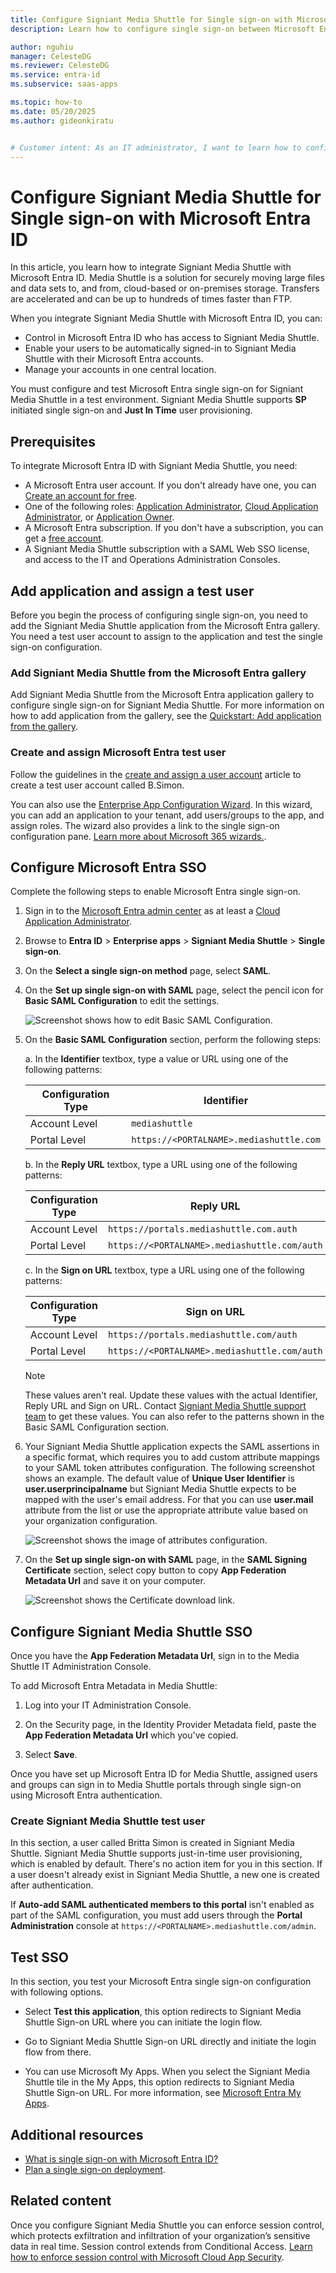 ```yaml
---
title: Configure Signiant Media Shuttle for Single sign-on with Microsoft Entra ID
description: Learn how to configure single sign-on between Microsoft Entra ID and Signiant Media Shuttle.

author: nguhiu
manager: CelesteDG
ms.reviewer: CelesteDG
ms.service: entra-id
ms.subservice: saas-apps

ms.topic: how-to
ms.date: 05/20/2025
ms.author: gideonkiratu


# Customer intent: As an IT administrator, I want to learn how to configure single sign-on between Microsoft Entra ID and Signiant Media Shuttle so that I can control who has access to Signiant Media Shuttle, enable automatic sign-in with Microsoft Entra accounts, and manage my accounts in one central location.
---
```


# Configure Signiant Media Shuttle for Single sign-on with Microsoft Entra ID

In this article, you learn how to integrate Signiant Media Shuttle with Microsoft Entra ID. Media Shuttle is a solution for securely moving large files and data sets to, and from, cloud-based or on-premises storage. Transfers are accelerated and can be up to hundreds of times faster than FTP. 

When you integrate Signiant Media Shuttle with Microsoft Entra ID, you can:

* Control in Microsoft Entra ID who has access to Signiant Media Shuttle.
* Enable your users to be automatically signed-in to Signiant Media Shuttle with their Microsoft Entra accounts.
* Manage your accounts in one central location.

You must configure and test Microsoft Entra single sign-on for Signiant Media Shuttle in a test environment. Signiant Media Shuttle supports **SP** initiated single sign-on and **Just In Time** user provisioning.

## Prerequisites

To integrate Microsoft Entra ID with Signiant Media Shuttle, you need:

* A Microsoft Entra user account. If you don't already have one, you can [Create an account for free](https://azure.microsoft.com/free/?WT.mc_id=A261C142F).
* One of the following roles: [Application Administrator](/entra/identity/role-based-access-control/permissions-reference#application-administrator), [Cloud Application Administrator](/entra/identity/role-based-access-control/permissions-reference#cloud-application-administrator), or [Application Owner](/entra/fundamentals/users-default-permissions#owned-enterprise-applications).
* A Microsoft Entra subscription. If you don't have a subscription, you can get a [free account](https://azure.microsoft.com/free/).
* A Signiant Media Shuttle subscription with a SAML Web SSO license, and access to the IT and Operations Administration Consoles.

## Add application and assign a test user

Before you begin the process of configuring single sign-on, you need to add the Signiant Media Shuttle application from the Microsoft Entra gallery. You need a test user account to assign to the application and test the single sign-on configuration.

<a name='add-signiant-media-shuttle-from-the-azure-ad-gallery'></a>

### Add Signiant Media Shuttle from the Microsoft Entra gallery

Add Signiant Media Shuttle from the Microsoft Entra application gallery to configure single sign-on for Signiant Media Shuttle. For more information on how to add application from the gallery, see the [Quickstart: Add application from the gallery](~/identity/enterprise-apps/add-application-portal.md).

<a name='create-and-assign-azure-ad-test-user'></a>

### Create and assign Microsoft Entra test user

Follow the guidelines in the [create and assign a user account](~/identity/enterprise-apps/add-application-portal-assign-users.md) article to create a test user account called B.Simon.

You can also use the [Enterprise App Configuration Wizard](https://portal.office.com/AdminPortal/home?Q=Docs#/azureadappintegration). In this wizard, you can add an application to your tenant, add users/groups to the app, and assign roles. The wizard also provides a link to the single sign-on configuration pane. [Learn more about Microsoft 365 wizards.](/microsoft-365/admin/misc/azure-ad-setup-guides). 

<a name='configure-azure-ad-sso'></a>

## Configure Microsoft Entra SSO

Complete the following steps to enable Microsoft Entra single sign-on.

1. Sign in to the [Microsoft Entra admin center](https://entra.microsoft.com) as at least a [Cloud Application Administrator](~/identity/role-based-access-control/permissions-reference.md#cloud-application-administrator).
1. Browse to **Entra ID** > **Enterprise apps** > **Signiant Media Shuttle** > **Single sign-on**.
1. On the **Select a single sign-on method** page, select **SAML**.
1. On the **Set up single sign-on with SAML** page, select the pencil icon for **Basic SAML Configuration** to edit the settings.

   ![Screenshot shows how to edit Basic SAML Configuration.](common/edit-urls.png "Basic Configuration")

1. On the **Basic SAML Configuration** section, perform the following steps:

	a. In the **Identifier** textbox, type a value or URL using one of the following patterns:

   | **Configuration Type** | **Identifier**  |
   | ----------------- | ----------------- |
   | Account Level  | `mediashuttle` |
   | Portal Level  | `https://<PORTALNAME>.mediashuttle.com` |

	b. In the **Reply URL** textbox, type a URL using one of the following patterns:

   | **Configuration Type** | **Reply URL**  |
   | ----------------- | ----------------- |
   | Account Level |`https://portals.mediashuttle.com.auth` |
   | Portal Level | `https://<PORTALNAME>.mediashuttle.com/auth`|

   c. In the **Sign on URL** textbox, type a URL using one of the following patterns:

   | **Configuration Type** | **Sign on URL** |
   | ---------------------- | ----------------- |
   | Account Level | `https://portals.mediashuttle.com/auth` |
   | Portal Level | `https://<PORTALNAME>.mediashuttle.com/auth` |

	> [!Note]
    > These values aren't real. Update these values with the actual Identifier, Reply URL and Sign on URL. Contact [Signiant Media Shuttle support team](mailto:support@signiant.com) to get these values. You can also refer to the patterns shown in the Basic SAML Configuration section.

1. Your Signiant Media Shuttle application expects the SAML assertions in a specific format, which requires you to add custom attribute mappings to your SAML token attributes configuration. The following screenshot shows an example. The default value of **Unique User Identifier** is **user.userprincipalname** but Signiant Media Shuttle expects to be mapped with the user's email address. For that you can use **user.mail** attribute from the list or use the appropriate attribute value based on your organization configuration.

	![Screenshot shows the image of attributes configuration.](common/default-attributes.png "Image")

1. On the **Set up single sign-on with SAML** page, in the **SAML Signing Certificate** section, select copy button to copy **App Federation Metadata Url** and save it on your computer.

    ![Screenshot shows the Certificate download link.](common/copy-metadataurl.png "Certificate")

## Configure Signiant Media Shuttle SSO

Once you have the **App Federation Metadata Url**, sign in to the Media Shuttle IT Administration Console.

To add Microsoft Entra Metadata in Media Shuttle:

1. Log into your IT Administration Console.

2. On the Security page, in the Identity Provider Metadata field, paste the **App Federation Metadata Url** which you've copied.

3. Select **Save**.

Once you have set up Microsoft Entra ID for Media Shuttle, assigned users and groups can sign in to Media Shuttle portals through single sign-on using Microsoft Entra authentication.

### Create Signiant Media Shuttle test user

In this section, a user called Britta Simon is created in Signiant Media Shuttle. Signiant Media Shuttle supports just-in-time user provisioning, which is enabled by default. There's no action item for you in this section. If a user doesn't already exist in Signiant Media Shuttle, a new one is created after authentication.

If **Auto-add SAML authenticated members to this portal** isn't enabled as part of the SAML configuration, you must add users through the **Portal Administration** console at `https://<PORTALNAME>.mediashuttle.com/admin`.

## Test SSO 

In this section, you test your Microsoft Entra single sign-on configuration with following options. 

* Select **Test this application**, this option redirects to Signiant Media Shuttle Sign-on URL where you can initiate the login flow. 

* Go to Signiant Media Shuttle Sign-on URL directly and initiate the login flow from there.

* You can use Microsoft My Apps. When you select the Signiant Media Shuttle tile in the My Apps, this option redirects to Signiant Media Shuttle Sign-on URL. For more information, see [Microsoft Entra My Apps](/azure/active-directory/manage-apps/end-user-experiences#azure-ad-my-apps).

## Additional resources

* [What is single sign-on with Microsoft Entra ID?](~/identity/enterprise-apps/what-is-single-sign-on.md)
* [Plan a single sign-on deployment](~/identity/enterprise-apps/plan-sso-deployment.md).

## Related content

Once you configure Signiant Media Shuttle you can enforce session control, which protects exfiltration and infiltration of your organization’s sensitive data in real time. Session control extends from Conditional Access. [Learn how to enforce session control with Microsoft Cloud App Security](/cloud-app-security/proxy-deployment-aad).
